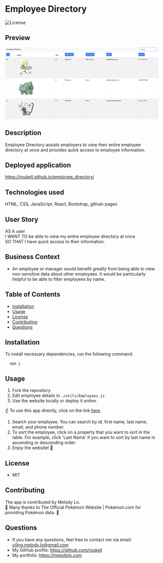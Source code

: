 # Employee Directory
  ![License](https://img.shields.io/github/license/roukell/employee_directory)

  ## Preview
  ![img](./public/img/preview.png)

  ## Description
  Employee Directory assists employers to view their entire employee directory at once and provides quick access to employee information.

  ## Deployed application
  https://roukell.github.io/employee_directory/

  ## Technologies used
  HTML, CSS, JavaScript, React, Bootstrap, github-pages

  ## User Story

  AS A user  
  I WANT TO be able to view my entire employee directory at once  
  SO THAT I have quick access to their information.

  ## Business Context

  * An employee or manager would benefit greatly from being able to view non-sensitive data about other employees. It would be particularly helpful to be able to filter employees by name.

  ## Table of Contents
  * [Installation](#installation)
  * [Usage](#Usage)
  * [License](#License)
  * [Contributing](#Contributing)
  * [Questions](#Questions)

  ## Installation
  To install necessary dependencies, run the following command:

      npm i

  ## Usage
  1. Fork the repository
  2. Edit employee details in `./utils/Employees.js`
  3. Use the website locally or deploy it online.

  ☝ To use this app directly, click on the link [here](https://roukell.github.io/employee_directory/). 
  1. Search your employee. You can search by id, first name, last name, email, and phone number.
  2. To sort the employee, click on a property that you want to sort in the table. For example, click 'Last Name' if you want to sort by last name in ascending or descending order.
  3. Enjoy the website! 🌸


  ## License
  * MIT

  ## Contributing
  The app is contributed by Melody Lo.
  <br> 
  🌟 Many thanks to The Official Pokémon Website | Pokemon.com for providing Pokémon data. 🌟

  ## Questions
  * If you have any questions, feel free to contact me via email: yiling.melody.lo@gmail.com
  * My GitHub profile: https://github.com/roukell
  * My portfolio: https://melodylo.com

  